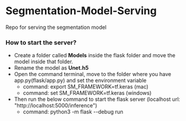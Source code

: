 # Segmentation-Model-Serving
Repo for serving the segmentation model

### How to start the server?
- Create a folder called **Models** inside the flask folder and move the model inside that folder.
- Rename the model as **Unet.h5** 
- Open the command terminal, move to the folder where you have app.py(flask/app.py) and set the environment variable
    - command: export SM_FRAMEWORK=tf.keras (mac)
    - command: set SM_FRAMEWORK=tf.keras (windows)
- Then run the below command to start the flask server (localhost url: "http://localhost:5000/inference")
    - command: python3 -m flask --debug run
